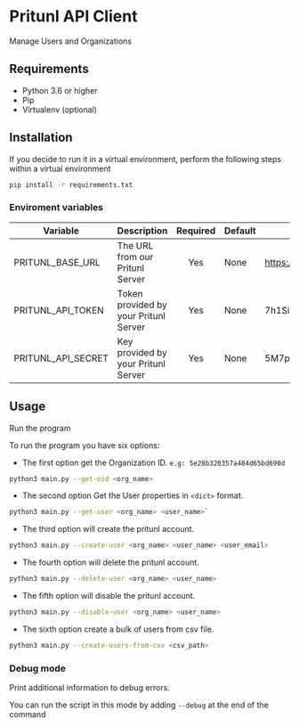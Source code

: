 # Pritunl API Client

Manage Users and Organizations

## Requirements

- Python 3.6 or higher
- Pip
- Virtualenv (optional)


## Installation

If you decide to run it in a virtual environment, perform the following steps within a virtual environment

```bash
pip install -r requirements.txt
```

### Enviroment variables
| Variable               | Description                                                                                                 | Required | Default                            | Example                                 |
|------------------------|-------------------------------------------------------------------------------------------------------------|:--------:|------------------------------------|-----------------------------------------|
| PRITUNL_BASE_URL | The URL from our Pritunl Server |    Yes   | None               | https://mycompany.pritunl.com |
| PRITUNL_API_TOKEN         | Token provided by your Pritunl Server                                                                     |    Yes   | None                               | 7h1Si54T0k3N7h1Si54T0k3N                |
| PRITUNL_API_SECRET              | Key provided by your Pritunl Server                                                                             |    Yes   | None                               | 5M7pK3y5M7pK3y                          |

## Usage


Run the program

To run the program you have six options:

* The first option get the Organization ID. `e.g: 5e28b320357a484d65bd690d`
```bash
python3 main.py --get-oid <org_name>
```

* The second option Get the User properties in `<dict>` format.
```bash
python3 main.py --get-user <org_name> <user_name>`
```

* The third option will create the pritunl account.
```bash
python3 main.py --create-user <org_name> <user_name> <user_email>
```

* The fourth option will delete the pritunl account.
```bash
python3 main.py --delete-user <org_name> <user_name>
```

* The fifth option will disable the pritunl account.
```bash
python3 main.py --disable-user <org_name> <user_name>
```

* The sixth option create a bulk of users from csv file.
```bash
python3 main.py --create-users-from-csv <csv_path>
```

### Debug mode

Print additional information to debug errors.

You can run the script in this mode by adding `--debug` at the end of the command
